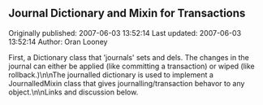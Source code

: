 ## Journal Dictionary and Mixin for Transactions

Originally published: 2007-06-03 13:52:14
Last updated: 2007-06-03 13:52:14
Author: Oran Looney

First, a Dictionary class that 'journals' sets and dels.  The changes in the journal can either be applied (like committing a transaction) or wiped (like rollback.)\n\nThe journalled dictionary is used to implement a JournalledMixin class that gives journalling/transaction behavor to any object.\n\nLinks and discussion below.